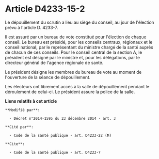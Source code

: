 # Article D4233-15-2

Le dépouillement du scrutin a lieu au siège du conseil, au jour de l'élection prévu à l'article D. 4233-7. 

Il est assuré par un bureau de vote constitué pour l'élection de chaque conseil. Le bureau est présidé, pour les conseils
centraux, régionaux et le conseil national, par le représentant du ministre chargé de la santé auprès de chacun de ces
conseils. Pour le conseil central de la section A, le président est désigné par le ministre et, pour les délégations, par le
directeur général de l'agence régionale de santé. 

Le président désigne les membres du bureau de vote au moment de l'ouverture de la séance de dépouillement. 

Les électeurs ont librement accès à la salle de dépouillement pendant le déroulement de celui-ci. Le président assure la
police de la salle.

**Liens relatifs à cet article**

	**Modifié par**:

	  - Décret n°2014-1595 du 23 décembre 2014 - art. 3

	**Cité par**:

	  - Code de la santé publique - art. D4233-22 (M)

	**Cite**:

	  - Code de la santé publique - art. D4233-7
